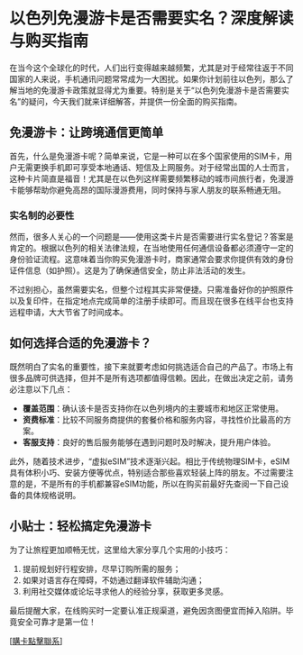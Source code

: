 # 以色列免漫游卡是否需要实名？深度解读与购买指南

在当今这个全球化的时代，人们出行变得越来越频繁，尤其是对于经常往返于不同国家的人来说，手机通讯问题常常成为一大困扰。如果你计划前往以色列，那么了解当地的免漫游卡政策就显得尤为重要。特别是关于“以色列免漫游卡是否需要实名”的疑问，今天我们就来详细解答，并提供一份全面的购买指南。

## 免漫游卡：让跨境通信更简单

首先，什么是免漫游卡呢？简单来说，它是一种可以在多个国家使用的SIM卡，用户无需更换手机即可享受本地通话、短信及上网服务。对于经常出国的人士而言，这种卡片简直是福音！尤其是在以色列这样需要频繁移动的城市间旅行者，免漫游卡能够帮助你避免高昂的国际漫游费用，同时保持与家人朋友的联系畅通无阻。

### 实名制的必要性

然而，很多人关心的一个问题是——使用这类卡片是否需要进行实名登记？答案是肯定的。根据以色列的相关法律法规，在当地使用任何通信设备都必须遵守一定的身份验证流程。这意味着当你购买免漫游卡时，商家通常会要求你提供有效的身份证件信息（如护照）。这是为了确保通信安全，防止非法活动的发生。

不过别担心，虽然需要实名，但整个过程其实非常便捷。只需准备好你的护照原件以及复印件，在指定地点完成简单的注册手续即可。而且现在很多在线平台也支持远程申请，大大节省了时间成本。

## 如何选择合适的免漫游卡？

既然明白了实名的重要性，接下来就要考虑如何挑选适合自己的产品了。市场上有很多品牌可供选择，但并不是所有选项都值得信赖。因此，在做出决定之前，请务必注意以下几点：

- **覆盖范围**：确认该卡是否支持你在以色列境内的主要城市和地区正常使用。
- **资费标准**：比较不同服务商提供的套餐价格和服务内容，寻找性价比最高的方案。
- **客服支持**：良好的售后服务能够在遇到问题时及时解决，提升用户体验。

此外，随着技术进步，“虚拟eSIM”技术逐渐兴起。相比于传统物理SIM卡，eSIM具有体积小巧、安装方便等优点，特别适合那些喜欢轻装上阵的朋友。不过需要注意的是，不是所有的手机都兼容eSIM功能，所以在购买前最好先查阅一下自己设备的具体规格说明。

## 小贴士：轻松搞定免漫游卡

为了让旅程更加顺畅无忧，这里给大家分享几个实用的小技巧：
1. 提前规划好行程安排，尽早订购所需的服务；
2. 如果对语言存在障碍，不妨通过翻译软件辅助沟通；
3. 利用社交媒体或论坛寻求他人的经验分享，获取更多灵感。

最后提醒大家，在线购买时一定要认准正规渠道，避免因贪图便宜而掉入陷阱。毕竟安全可靠才是第一位！

[[購卡點擊聯系](https://t.me/s/esim1088)]